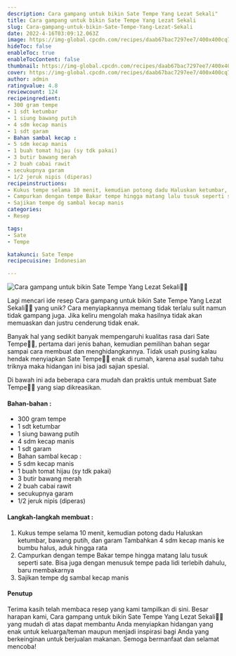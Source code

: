 ```yaml
---
description: Cara gampang untuk bikin Sate Tempe Yang Lezat Sekali"
title: Cara gampang untuk bikin Sate Tempe Yang Lezat Sekali
slug: Cara-gampang-untuk-bikin-Sate-Tempe-Yang-Lezat-Sekali
date: 2022-4-16T03:09:12.063Z
image: https://img-global.cpcdn.com/recipes/daab67bac7297ee7/400x400cq70/photo.jpg
hideToc: false
enableToc: true
enableTocContent: false
thumbnail: https://img-global.cpcdn.com/recipes/daab67bac7297ee7/400x400cq70/photo.jpg
cover: https://img-global.cpcdn.com/recipes/daab67bac7297ee7/400x400cq70/photo.jpg
author: admin
ratingvalue: 4.8
reviewcount: 124
recipeingredient:
- 300 gram tempe
- 1 sdt ketumbar
- 1 siung bawang putih
- 4 sdm kecap manis
- 1 sdt garam
- Bahan sambal kecap :
- 5 sdm kecap manis
- 1 buah tomat hijau (sy tdk pakai)
- 3 butir bawang merah
- 2 buah cabai rawit
- secukupnya garam
- 1/2 jeruk nipis (diperas)
recipeinstructions:
- Kukus tempe selama 10 menit, kemudian potong dadu Haluskan ketumbar, bawang putih, dan garam Tambahkan 4 sdm kecap manis ke bumbu halus, aduk hingga rata
- Campurkan dengan tempe Bakar tempe hingga matang lalu tusuk seperti sate. Bisa juga dengan menusuk tempe pada lidi terlebih dahulu, baru membakarnya
- Sajikan tempe dg sambal kecap manis
categories:
- Resep

tags:
- Sate
- Tempe

katakunci: Sate Tempe
recipecuisine: Indonesian

---
```


![Cara gampang untuk bikin Sate Tempe Yang Lezat Sekali👩‍🍳](https://img-global.cpcdn.com/recipes/daab67bac7297ee7/400x400cq70/photo.jpg)

Lagi mencari ide resep Cara gampang untuk bikin Sate Tempe Yang Lezat Sekali👩‍🍳 yang unik? Cara menyiapkannya memang tidak terlalu sulit namun tidak gampang juga. Jika keliru mengolah maka hasilnya tidak akan memuaskan dan justru cenderung tidak enak.

Banyak hal yang sedikit banyak mempengaruhi kualitas rasa dari Sate Tempe👩‍🍳, pertama dari jenis bahan, kemudian pemilihan bahan segar sampai cara membuat dan menghidangkannya. Tidak usah pusing kalau hendak menyiapkan Sate Tempe👩‍🍳 enak di rumah, karena asal sudah tahu triknya maka hidangan ini bisa jadi sajian spesial.

Di bawah ini ada beberapa cara mudah dan praktis untuk membuat Sate Tempe👩‍🍳 yang siap dikreasikan.

<!--inarticleads1-->

#### Bahan-bahan :

- 300 gram tempe
- 1 sdt ketumbar
- 1 siung bawang putih
- 4 sdm kecap manis
- 1 sdt garam
- Bahan sambal kecap :
- 5 sdm kecap manis
- 1 buah tomat hijau (sy tdk pakai)
- 3 butir bawang merah
- 2 buah cabai rawit
- secukupnya garam
- 1/2 jeruk nipis (diperas)

<!--inarticleads2-->

#### Langkah-langkah membuat :

1. Kukus tempe selama 10 menit, kemudian potong dadu Haluskan ketumbar, bawang putih, dan garam Tambahkan 4 sdm kecap manis ke bumbu halus, aduk hingga rata
1. Campurkan dengan tempe Bakar tempe hingga matang lalu tusuk seperti sate. Bisa juga dengan menusuk tempe pada lidi terlebih dahulu, baru membakarnya
1. Sajikan tempe dg sambal kecap manis

#### Penutup

Terima kasih telah membaca resep yang kami tampilkan di sini. Besar harapan kami, Cara gampang untuk bikin Sate Tempe Yang Lezat Sekali👩‍🍳 yang mudah di atas dapat membantu Anda menyiapkan hidangan yang enak untuk keluarga/teman maupun menjadi inspirasi bagi Anda yang berkeinginan untuk berjualan makanan. Semoga bermanfaat dan selamat mencoba!